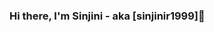 ### Hi there, I'm Sinjini - aka [sinjinir1999]👋

<!--
**sinjinir1999/sinjinir1999** is a ✨ _special_ ✨ repository because its `README.md` (this file) appears on your GitHub profile.

## I'm a Data Science enthusiast!!

- 🔭 I’m currently working on Machine Learning and Deep Learning Projects.
- 👯 I’m looking to contribute more to Open Source projects
- 🥅 2020 Goals: To be a better version of myself.


[linkedin]: https://www.linkedin.com/in/sinjini-roy-5870bb158
[github]: https://github.com/sinjinir1999
[kaggle]: https://www.kaggle.com/sinjinir1999
